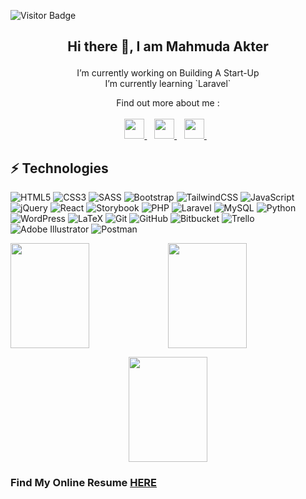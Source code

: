 ![Visitor Badge](https://visitor-badge.laobi.icu/badge?page_id=mitu1403)

## <p align="center">Hi there 👋, I am Mahmuda Akter</p>
<p align="center">
I’m currently working on Building A Start-Up <br>
I’m currently learning `Laravel`
</p>

<p align="center"> 
  Find out more about me :</br></br>
  <a href="https://www.facebook.com/profile.php?id=100009156817243" target="_blank" rel="noreferrer">
    <img src="https://raw.githubusercontent.com/danielcranney/readme-generator/main/public/icons/socials/facebook.svg" width="32" height="32" />
  </a> &nbsp;&nbsp;   
  <a href="http://www.instagram.com/mahmuda.akter__" target="_blank" rel="noreferrer">
    <img src="https://raw.githubusercontent.com/danielcranney/readme-generator/main/public/icons/socials/instagram.svg" width="32" height="32" />
  </a> &nbsp;&nbsp;
  <a href="https://www.linkedin.com/in/mahmuda-akter-mitu" target="_blank" rel="noreferrer">
    <img src="https://raw.githubusercontent.com/danielcranney/readme-generator/main/public/icons/socials/linkedin.svg" width="32" height="32" />
  </a>&nbsp;&nbsp;
</p>




## ⚡ Technologies

![HTML5](https://img.shields.io/badge/HTML5-E34F26?style=plastic&logo=html5&logoColor=white)
![CSS3](https://img.shields.io/badge/-CSS3-1572B6?style=plastic&logo=css3)
![SASS](https://img.shields.io/badge/-Sass%2FScss-black?style=plastic&logo=Sass)
![Bootstrap](https://img.shields.io/badge/bootstrap-%23563D7C.svg?style=plastic&logo=bootstrap&logoColor=white)
![TailwindCSS](https://img.shields.io/badge/tailwindcss-%2338B2AC.svg?style=plastic&logo=tailwind-css&logoColor=white)
![JavaScript](https://img.shields.io/badge/-JavaScript-black?style=plastic&logo=javascript)
![jQuery](https://img.shields.io/badge/jquery-%230769AD.svg?style=plastic&logo=jquery&logoColor=white)
![React](https://img.shields.io/badge/react-%2320232a.svg?style=plastic&logo=react&logoColor=%2361DAFB)
![Storybook](https://img.shields.io/badge/-Storybook-FF4785?style=plastic&logo=storybook&logoColor=white)
![PHP](https://img.shields.io/badge/php-%23777BB4.svg?style=plastic&logo=php&logoColor=white)
![Laravel](https://img.shields.io/badge/laravel-%23FF2D20.svg?style=plastic&logo=laravel&logoColor=white)
![MySQL](https://img.shields.io/badge/mysql-%2300f.svg?style=plastic&logo=mysql&logoColor=white)
![Python](https://img.shields.io/badge/python-3670A0?style=plastic&logo=python&logoColor=ffdd54)
![WordPress](https://img.shields.io/badge/WordPress-%23117AC9.svg?style=plastic&logo=WordPress&logoColor=white)
![LaTeX](https://img.shields.io/badge/latex-%23008080.svg?style=plastic&logo=latex&logoColor=white)
![Git](https://img.shields.io/badge/git-%23F05033.svg?style=plastic&logo=git&logoColor=white)
![GitHub](https://img.shields.io/badge/github-%23121011.svg?style=plastic&logo=github&logoColor=white)
![Bitbucket](https://img.shields.io/badge/bitbucket-%230047B3.svg?style=plastic&logo=bitbucket&logoColor=white)
![Trello](https://img.shields.io/badge/Trello-%23026AA7.svg?style=plastic&logo=Trello&logoColor=white)
![Adobe Illustrator](https://img.shields.io/badge/adobe%20illustrator-%23FF9A00.svg?style=plastic&logo=adobe%20illustrator&logoColor=white)
![Postman](https://img.shields.io/badge/Postman-FF6C37?style=plastic&logo=postman&logoColor=white)

<img height="168px" width="50%" src="https://github-readme-stats.vercel.app/api?username=mitu1403&theme=material-palenight&show_icons=true&hide_border=true" /><img height="168px" width="50%" src="https://github-readme-stats.vercel.app/api/top-langs/?username=mitu1403&hide=html&hide_title=false&hide_border=true&layout=compact&theme=material-palenight" />

<!-- [![Top Langs](https://github-readme-stats.vercel.app/api/top-langs/?username=mitu1403&layout=compact&theme=material-palenight)](https://github.com/mitu1403/github-readme-stats)
 -->

<!-- ![Mahmuda AKter Mitu's GitHub stats](https://github-readme-stats.vercel.app/api?username=mitu1403&theme=material-palenight&show_icons=true) -->

<p align="center">
  <img height="168px" width="50%" src="https://github-readme-streak-stats.herokuapp.com?user=mitu1403&hide_border=true&theme=material-palenight&date_format=M%20j%5B%2C%20Y%5D" />
</p>

<!-- [![GitHub Streak](https://github-readme-streak-stats.herokuapp.com?user=mitu1403&theme=material-palenight&date_format=M%20j%5B%2C%20Y%5D)](https://git.io/streak-stats) -->

### Find My Online Resume <a href="https://mitu1403.github.io/hl-task">HERE</a>

